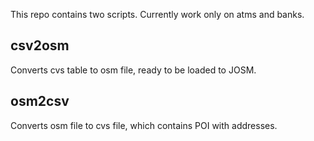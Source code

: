 This repo contains two scripts. Currently work only on atms and banks.

csv2osm
-------

Converts cvs table to osm file, ready to be loaded to JOSM.

osm2csv
-------

Converts osm file to cvs file, which contains POI with addresses.


